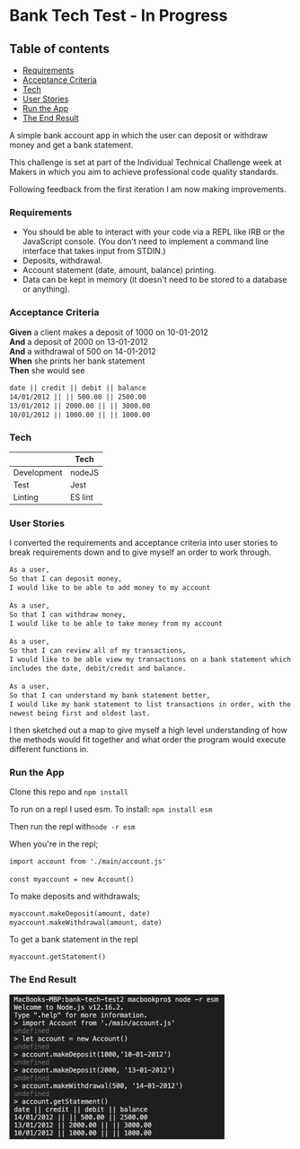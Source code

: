 # Bank Tech Test - In Progress

## Table of contents
* [Requirements](#requirements)
* [Acceptance Criteria](#acceptance-criteria)
* [Tech](#tech)
* [User Stories](#user-stories)
* [Run the App](#run-the-app)
* [The End Result](#the-end-result)

A simple bank account app in which the user can deposit or withdraw money and get a bank statement.

This challenge is set at part of the Individual Technical Challenge week at Makers in which you aim to achieve professional code quality standards.

Following feedback from the first iteration I am now making improvements.

### Requirements

* You should be able to interact with your code via a REPL like IRB or the JavaScript console.  (You don't need to implement a command line interface that takes input from STDIN.)
* Deposits, withdrawal.
* Account statement (date, amount, balance) printing.
* Data can be kept in memory (it doesn't need to be stored to a database or anything).

### Acceptance Criteria

**Given** a client makes a deposit of 1000 on 10-01-2012  
**And** a deposit of 2000 on 13-01-2012  
**And** a withdrawal of 500 on 14-01-2012  
**When** she prints her bank statement  
**Then** she would see

```
date || credit || debit || balance
14/01/2012 || || 500.00 || 2500.00
13/01/2012 || 2000.00 || || 3000.00
10/01/2012 || 1000.00 || || 1000.00
```

### Tech
|   |Tech|
|---|---|
|Development | nodeJS |
|Test | Jest |
|Linting | ES lint |

### User Stories

I converted the requirements and acceptance criteria into user stories to break requirements down and to give myself an order to work through.

```
As a user,
So that I can deposit money,
I would like to be able to add money to my account

As a user,
So that I can withdraw money,
I would like to be able to take money from my account

As a user,
So that I can review all of my transactions,
I would like to be able view my transactions on a bank statement which includes the date, debit/credit and balance.

As a user,
So that I can understand my bank statement better,
I would like my bank statement to list transactions in order, with the newest being first and oldest last.
```

I then sketched out a map to give myself a high level understanding of how the methods would fit together and what order the program would execute different functions in.

### Run the App

Clone this repo and `npm install`

To run on a repl I used esm.
To install:  `npm install esm`

Then run the repl with`node -r esm`

When you're in the repl;

```
import account from './main/account.js'

const myaccount = new Account()
```
To make deposits and withdrawals;
```
myaccount.makeDeposit(amount, date)
myaccount.makeWithdrawal(amount, date)
```
To get a bank statement in the repl
```
myaccount.getStatement()
```
### The End Result

![alt text](https://github.com/AlexLewis10/bank-tech-test2/blob/master/image/account-screenshot.png)
